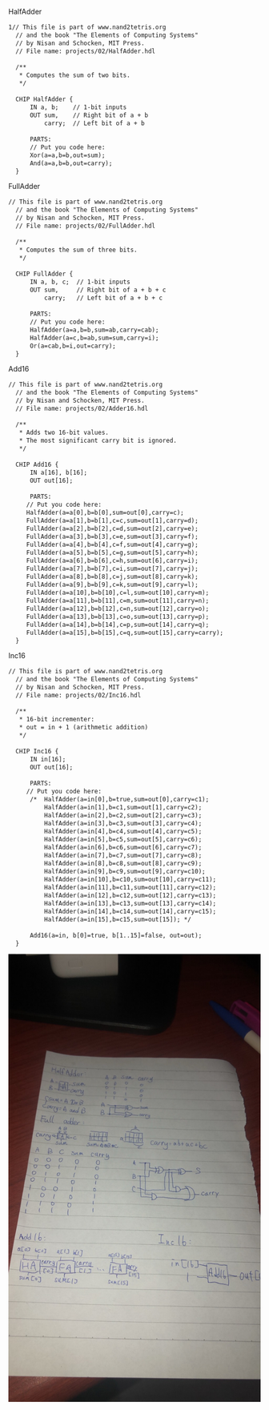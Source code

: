 HalfAdder
    
    1// This file is part of www.nand2tetris.org
      // and the book "The Elements of Computing Systems"
      // by Nisan and Schocken, MIT Press.
      // File name: projects/02/HalfAdder.hdl

      /**
       * Computes the sum of two bits.
       */

      CHIP HalfAdder {
          IN a, b;    // 1-bit inputs
          OUT sum,    // Right bit of a + b 
              carry;  // Left bit of a + b

          PARTS:
          // Put you code here:
          Xor(a=a,b=b,out=sum);
          And(a=a,b=b,out=carry);
      }
FullAdder

    // This file is part of www.nand2tetris.org
      // and the book "The Elements of Computing Systems"
      // by Nisan and Schocken, MIT Press.
      // File name: projects/02/FullAdder.hdl

      /**
       * Computes the sum of three bits.
       */

      CHIP FullAdder {
          IN a, b, c;  // 1-bit inputs
          OUT sum,     // Right bit of a + b + c
              carry;   // Left bit of a + b + c

          PARTS:
          // Put you code here:
          HalfAdder(a=a,b=b,sum=ab,carry=cab);
          HalfAdder(a=c,b=ab,sum=sum,carry=i);
          Or(a=cab,b=i,out=carry);
      }

Add16

    // This file is part of www.nand2tetris.org
      // and the book "The Elements of Computing Systems"
      // by Nisan and Schocken, MIT Press.
      // File name: projects/02/Adder16.hdl

      /**
       * Adds two 16-bit values.
       * The most significant carry bit is ignored.
       */

      CHIP Add16 {
          IN a[16], b[16];
          OUT out[16];

          PARTS:
         // Put you code here:
         HalfAdder(a=a[0],b=b[0],sum=out[0],carry=c);
         FullAdder(a=a[1],b=b[1],c=c,sum=out[1],carry=d);
         FullAdder(a=a[2],b=b[2],c=d,sum=out[2],carry=e);
         FullAdder(a=a[3],b=b[3],c=e,sum=out[3],carry=f);
         FullAdder(a=a[4],b=b[4],c=f,sum=out[4],carry=g);
         FullAdder(a=a[5],b=b[5],c=g,sum=out[5],carry=h);
         FullAdder(a=a[6],b=b[6],c=h,sum=out[6],carry=i);
         FullAdder(a=a[7],b=b[7],c=i,sum=out[7],carry=j);
         FullAdder(a=a[8],b=b[8],c=j,sum=out[8],carry=k);
         FullAdder(a=a[9],b=b[9],c=k,sum=out[9],carry=l);
         FullAdder(a=a[10],b=b[10],c=l,sum=out[10],carry=m);
         FullAdder(a=a[11],b=b[11],c=m,sum=out[11],carry=n);
         FullAdder(a=a[12],b=b[12],c=n,sum=out[12],carry=o);
         FullAdder(a=a[13],b=b[13],c=o,sum=out[13],carry=p);
         FullAdder(a=a[14],b=b[14],c=p,sum=out[14],carry=q);
         FullAdder(a=a[15],b=b[15],c=q,sum=out[15],carry=carry);
      }
Inc16

    // This file is part of www.nand2tetris.org
      // and the book "The Elements of Computing Systems"
      // by Nisan and Schocken, MIT Press.
      // File name: projects/02/Inc16.hdl

      /**
       * 16-bit incrementer:
       * out = in + 1 (arithmetic addition)
       */

      CHIP Inc16 {
          IN in[16];
          OUT out[16];

          PARTS:
         // Put you code here:
          /*  HalfAdder(a=in[0],b=true,sum=out[0],carry=c1);
              HalfAdder(a=in[1],b=c1,sum=out[1],carry=c2);
              HalfAdder(a=in[2],b=c2,sum=out[2],carry=c3);
              HalfAdder(a=in[3],b=c3,sum=out[3],carry=c4);
              HalfAdder(a=in[4],b=c4,sum=out[4],carry=c5);
              HalfAdder(a=in[5],b=c5,sum=out[5],carry=c6);
              HalfAdder(a=in[6],b=c6,sum=out[6],carry=c7);
              HalfAdder(a=in[7],b=c7,sum=out[7],carry=c8);
              HalfAdder(a=in[8],b=c8,sum=out[8],carry=c9);
              HalfAdder(a=in[9],b=c9,sum=out[9],carry=c10);
              HalfAdder(a=in[10],b=c10,sum=out[10],carry=c11);
              HalfAdder(a=in[11],b=c11,sum=out[11],carry=c12);
              HalfAdder(a=in[12],b=c12,sum=out[12],carry=c13);
              HalfAdder(a=in[13],b=c13,sum=out[13],carry=c14);
              HalfAdder(a=in[14],b=c14,sum=out[14],carry=c15);
              HalfAdder(a=in[15],b=c15,sum=out[15]); */

          Add16(a=in, b[0]=true, b[1..15]=false, out=out);
      }
![image](https://github.com/mnnmnm/co109a/blob/master/homework/pic/work3.jpg)
